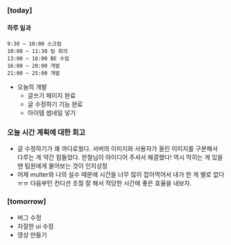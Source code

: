 ### [today]   

#### 하루 일과
```
9:30 ~ 10:00 스크럼
10:00 ~ 11:30 팀 회의
13:00 ~ 16:00 BE 수업
16:00 ~ 20:00 개발
21:00 ~ 25:00 개발
```

* 오늘의 개발
  * 글쓰기 페이지 완료
  * 글 수정하기 기능 완료
  * 아이템 썸네일 넣기


### 오늘 시간 계획에 대한 회고
* 글 수정하기가 꽤 까다로웠다. 서버의 이미지와 사용자가 올린 이미지를 구분해서 다루는 게 약간 힘들었다. 한철님이 아이디어 주셔서 해결했다! 역시 막히는 게 있을 땐 팀원에게 물어보는 것이 인지상정
* 어제 multer와 나의 실수 때문에 시간을 너무 많이 잡아먹어서 내가 한 게 별로 없다ㅠㅠ 다음부턴 컨디션 조절 잘 해서 적당한 시간에 좋은 효율을 내보자.

### [tomorrow]
* 버그 수정
* 자잘한 ui 수정
* 영상 만들기



